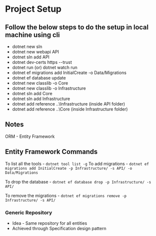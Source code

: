 # Project Setup

## Follow the below steps to do the setup in local machine using cli

- dotnet new sln
- dotnet new webapi API
- dotnet sln add API
- dotnet dev-certs https --trust
- dotnet run (or) dotnet watch run 
- dotnet ef migrations add InitialCreate -o Data/Migrations
- dotnet ef database update
- dotnet new classlib -o Core
- dotnet new classlib -o Infrastructure
- dotnet sln add Core
- dotnet sln add Infrastructure
- dotnet add reference ..\\Infrastructure (inside API folder)
- dotnet add reference ..\\Core (inside Infrastructure folder)
## Notes
ORM - Entity Framework

## Entity Framework Commands
To list all the tools - `dotnet tool list -g` 
To add migrations - `dotnet ef migrations add InitialCreate -p Infrastructure/ -s API/ -o Data/Migrations`

To drop the database - `dotnet ef database drop -p Infrastructure/ -s API/`

To remove the migrations - `dotnet ef migrations remove -p Infrastructure/ -s API/`

### Generic Repository
- Idea - Same repository for all entities
- Achieved through Specification design pattern

